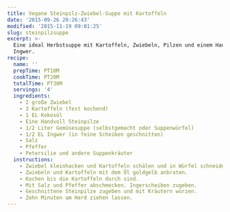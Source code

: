 ```yaml
---
title: Vegane Steinpilz-Zwiebel-Suppe mit Kartoffeln
date: '2015-09-26 20:26:43'
modified: '2015-11-19 09:01:25'
slug: steinpilzsuppe
excerpt: >-
  Eine ideal Herbstsuppe mit Kartoffeln, Zwiebeln, Pilzen und einem Hauch von
  Ingwer.
recipe:
  name: ''
  prepTime: PT10M
  cookTime: PT20M
  totalTime: PT30M
  servings: '4'
  ingredients:
    - 2 große Zwiebel
    - 3 Kartoffeln (fest kochend)
    - 1 EL Kokosöl
    - Eine Handvoll Steinpilze
    - 1/2 Liter Gemüsesuppe (selbstgemacht oder Suppenwürfel)
    - 1/2 EL Ingwer (in feine Scheiben geschnitten)
    - Salz
    - Pfeffer
    - Petersilie und andere Suppenkräuter
  instructions:
    - Zwiebel kleinhacken und Kartoffeln schälen und in Würfel schneiden.
    - Zwiebeln und Kartoffeln mit dem Öl goldgelb anbraten.
    - Kochen bis die Kartoffeln durch sind.
    - Mit Salz und Pfeffer abschmecken. Ingerscheiben zugeben.
    - Geschnittene Steinpilze zugeben und mit Kräutern würzen.
    - Zehn Minuten am Herd ziehen lassen.
---
```


